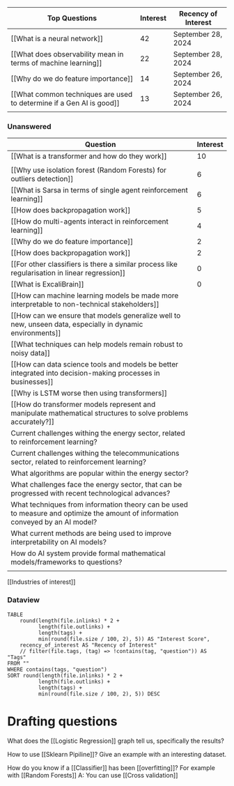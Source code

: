 
| Top Questions                                                        | Interest | Recency of Interest |
| -------------------------------------------------------------------- | -------- | ------------------- |
| [[What is a neural network]]                                         | 42       | September 28, 2024  |
| [[What does observability mean in terms of machine learning]]        | 22       | September 28, 2024  |
| [[Why do we do feature importance]]<br>                              | 14       | September 26, 2024  |
| [[What common techniques are used to determine if a Gen AI is good]] | 13       | September 26, 2024  |
|                                                                      |          |                     |

### Unanswered

| Question                                                                                                                       | Interest |
| ------------------------------------------------------------------------------------------------------------------------------ | -------- |
| [[What is a transformer and how do they work]]                                                                                 | 10       |
|                                                                                                                                |          |
| [[Why use isolation forest (Random Forests) for outliers detection]]                                                           | 6        |
| [[What is Sarsa in terms of single agent reinforcement learning]]                                                              | 6        |
| [[How does backpropagation work]]                                                                                              | 5        |
| [[How do multi-agents interact in reinforcement learning]]                                                                     | 4        |
| [[Why do we do feature importance]]                                                                                            | 2        |
| [[How does backpropagation work]]                                                                                              | 2        |
| [[For other classifiers is there a similar process like regularisation in linear regression]]                                  | 0        |
| [[What is ExcaliBrain]]                                                                                                        | 0        |
| [[How can machine learning models be made more interpretable to non-technical stakeholders]]                                   |          |
| [[How can we ensure that models generalize well to new, unseen data, especially in dynamic environments]]                      |          |
| [[What techniques can help models remain robust to noisy data]]                                                                |          |
| [[How can data science tools and models be better integrated into decision-making processes in businesses]]                    |          |
| [[Why is LSTM worse then using transformers]]                                                                                  |          |
| [[How do transformer models represent and manipulate mathematical structures to solve problems accurately?]]                   |          |
| Current challenges withing the energy sector, related to reinforcement learning?                                               |          |
| Current challenges withing the telecommunications sector, related to reinforcement learning?                                   |          |
| What algorithms are popular within the energy sector?                                                                          |          |
| What challenges face the energy sector, that can be progressed with recent technological advances?                             |          |
| What techniques from information theory can be used to measure and optimize the amount of information conveyed by an AI model? |          |
| What current methods are being used to improve interpretability on AI models?                                                  |          |
| How do AI system provide formal mathematical models/frameworks to questions?                                                   |          |
|                                                                                                                                |          |
[[Industries of interest]]
### Dataview

```dataview
TABLE
    round(length(file.inlinks) * 2 +
          length(file.outlinks) +
          length(tags) + 
          min(round(file.size / 100, 2), 5)) AS "Interest Score",
    recency_of_interest AS "Recency of Interest"
    // filter(file.tags, (tag) => !contains(tag, "question")) AS "Tags"
FROM ""
WHERE contains(tags, "question")
SORT round(length(file.inlinks) * 2 +
          length(file.outlinks) +
          length(tags) + 
          min(round(file.size / 100, 2), 5)) DESC
```

# Drafting questions

What does the [[Logistic Regression]] graph tell us, specifically the results?

How to use [[Sklearn Pipiline]]? Give an example with an interesting dataset.

How do you know if a [[Classifier]] has been [[overfitting]]? For example with [[Random Forests]]
A: You can use [[Cross validation]]